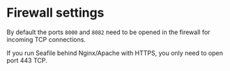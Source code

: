 # Firewall settings

By default the ports `8000` and `8082` need to be opened in the firewall for incoming TCP connections.

If you run Seafile behind Nginx/Apache with HTTPS, you only need to open port 443 TCP.
